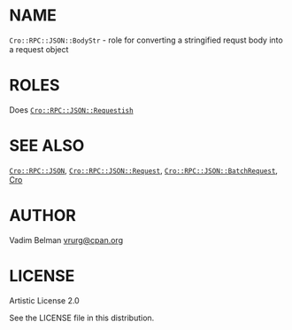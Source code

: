 NAME
====

`Cro::RPC::JSON::BodyStr` - role for converting a stringified requst body into a request object

ROLES
=====

Does [`Cro::RPC::JSON::Requestish`](https://github.com/vrurg/raku-Cro-RPC-JSON/blob/v0.1.4/docs/md/Cro/RPC/JSON/Requestish.md)

SEE ALSO
========

[`Cro::RPC::JSON`](https://github.com/vrurg/raku-Cro-RPC-JSON/blob/v0.1.4/docs/md/Cro/RPC/JSON.md), [`Cro::RPC::JSON::Request`](https://github.com/vrurg/raku-Cro-RPC-JSON/blob/v0.1.4/docs/md/Cro/RPC/JSON/Request.md), [`Cro::RPC::JSON::BatchRequest`](https://github.com/vrurg/raku-Cro-RPC-JSON/blob/v0.1.4/docs/md/Cro/RPC/JSON/BatchRequest.md), [Cro](https://cro.services)

AUTHOR
======

Vadim Belman <vrurg@cpan.org>

LICENSE
=======

Artistic License 2.0

See the LICENSE file in this distribution.

